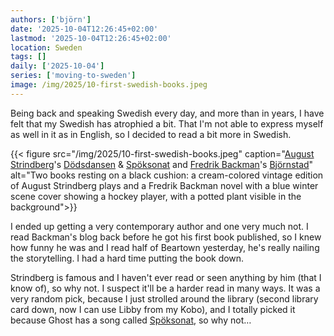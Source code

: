 ```yaml
---
authors: ['björn']
date: '2025-10-04T12:26:45+02:00'
lastmod: '2025-10-04T12:26:45+02:00'
location: Sweden
tags: []
daily: ['2025-10-04']
series: ['moving-to-sweden']
image: /img/2025/10-first-swedish-books.jpeg
---
```


Being back and speaking Swedish every day, and more than in years, I have felt that my Swedish has atrophied a bit. That I'm not able to express myself as well in it as in English, so I decided to read a bit more in Swedish.

{{< figure src="/img/2025/10-first-swedish-books.jpeg" caption="[August Strindberg](https://en.wikipedia.org/wiki/August_Strindberg)'s [Dödsdansen](https://en.wikipedia.org/wiki/The_Dance_of_Death_(Strindberg_play)) & [Spöksonat](https://en.wikipedia.org/wiki/The_Ghost_Sonata) and [Fredrik Backman](https://en.wikipedia.org/wiki/Fredrik_Backman)'s [Björnstad](https://en.wikipedia.org/wiki/Beartown_(novel))" alt="Two books resting on a black cushion: a cream-colored vintage edition of August Strindberg plays and a Fredrik Backman novel with a blue winter scene cover showing a hockey player, with a potted plant visible in the background">}}

I ended up getting a very contemporary author and one very much not. I read Backman's blog back before he got his first book published, so I knew how funny he was and I read half of Beartown yesterday, he's really nailing the storytelling. I had a hard time putting the book down.

Strindberg is famous and I haven't ever read or seen anything by him (that I know of), so why not. I suspect it'll be a harder read in many ways. It was a very random pick, because I just strolled around the library (second library card down, now I can use Libby from my Kobo), and I totally picked it because Ghost has a song called [Spöksonat](https://genius.com/Ghost-spoksonat-lyrics), so why not…
